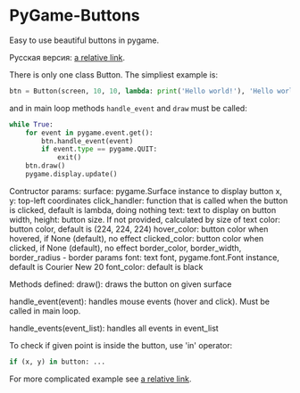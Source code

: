 # PyGame-Buttons

Easy to use beautiful buttons in pygame.

Русская версия: [a relative link](README-rus.md).

There is only one class Button. The simpliest example is:

```python
btn = Button(screen, 10, 10, lambda: print('Hello world!'), 'Hello world!')
```

and in main loop methods `handle_event` and `draw` must be called:

```python
while True:
    for event in pygame.event.get():
        btn.handle_event(event)
        if event.type == pygame.QUIT:
            exit()
    btn.draw()
    pygame.display.update()
```

Contructor params:
surface: pygame.Surface instance to display button
x, y: top-left coordinates
click_handler: function that is called when the button is clicked, default is lambda, doing nothing
text: text to display on button
width, height: button size. If not provided, calculated by size of text
color: button color, default is (224, 224, 224)
hover_color: button color when hovered, if None (default), no effect
clicked_color: button color when clicked, if None (default), no effect
border_color, border_width, border_radius - border params
font: text font, pygame.font.Font instance, default is Courier New 20
font_color: default is black

Methods defined:
draw(): draws the button on given surface

handle_event(event): handles mouse events (hover and click). Must be called in main loop.

handle_events(event_list): handles all events in event_list

To check if given point is inside the button, use 'in' operator:
```python
if (x, y) in button: ...
```

For more complicated example see [a relative link](example.py).
